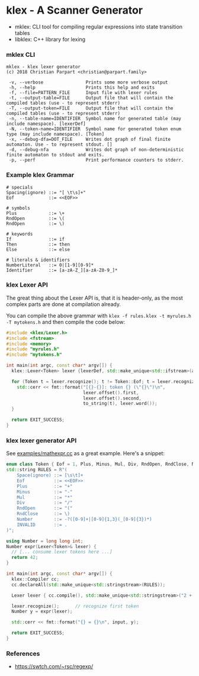 # klex - A Scanner Generator

- mklex: CLI tool for compiling regular expressions into state transition tables
- libklex: C++ library for lexing

### mklex CLI
```
mklex - klex lexer generator
(c) 2018 Christian Parpart <christian@parpart.family>

 -v, --verbose                Prints some more verbose output
 -h, --help                   Prints this help and exits
 -f, --file=PATTERN_FILE      Input file with lexer rules
 -t, --output-table=FILE      Output file that will contain the compiled tables (use - to represent stderr)
 -T, --output-token=FILE      Output file that will contain the compiled tables (use - to represent stderr)
 -n, --table-name=IDENTIFIER  Symbol name for generated table (may include namespace). [lexerDef]
 -N, --token-name=IDENTIFIER  Symbol name for generated token enum type (may include namespace). [Token]
 -x, --debug-dfa=DOT_FILE     Writes dot graph of final finite automaton. Use - to represent stdout. []
 -d, --debug-nfa              Writes dot graph of non-deterministic finite automaton to stdout and exits.
 -p, --perf                   Print performance counters to stderr.
```

### Example klex Grammar

```
# specials
Spacing(ignore) ::= "[ \t\s]+"
Eof             ::= <<EOF>>

# symbols
Plus            ::= \+
RndOpen         ::= \(
RndOpen         ::= \)

# keywords
If              ::= if
Then            ::= then
Else            ::= else

# literals & identifiers
NumberLiteral   ::= 0|[1-9][0-9]*
Identifier      ::= [a-zA-Z_][a-zA-Z0-9_]*
```

### klex Lexer API

The great thing about the Lexer API is, that it is header-only, as the most complex parts are done
at compilation already.

You can compile the above grammar with `klex -f rules.klex -t myrules.h -T mytokens.h`
and then compile the code below:

```cpp
#include <klex/Lexer.h>
#include <fstream>
#include <memory>
#include "myrules.h"
#include "mytokens.h"

int main(int argc, const char* argv[]) {
  klex::Lexer<Token> lexer {lexerDef, std::make_unique<std::ifstream>(argv[1])};

  for (Token t = lexer.recognize(); t != Token::Eof; t = lexer.recognize()) {
    std::cerr << fmt::format("[{}-{}]: token {} (\"{}\")\n",
                             lexer.offset().first,
                             lexer.offset().second,
                             to_string(t), lexer.word());
  }

  return EXIT_SUCCESS;
}
```

### klex lexer generator API

See [examples/mathexpr.cc](https://github.com/christianparpart/klex/blob/master/examples/mathexpr.cc)
as a great example. Here's a snippet:

```cpp
enum class Token { Eof = 1, Plus, Minus, Mul, Div, RndOpen, RndClose, Number, INVALID };
std::string RULES = R"(
    Space(ignore) ::= [\s\t]+
    Eof           ::= <<EOF>>
    Plus          ::= "+"
    Minus         ::= "-"
    Mul           ::= "*"
    Div           ::= "/"
    RndOpen       ::= "("
    RndClose      ::= \)
    Number        ::= -?([0-9]+|[0-9]{1,3}(_[0-9]{3})*)
    INVALID       ::= .
)";

using Number = long long int;
Number expr(Lexer<Token>& lexer) {
  // [... consume lexer tokens here ...]
  return 42;
}

int main(int argc, const char* argv[]) {
  klex::Compiler cc;
  cc.declareAll(std::make_unique<std::stringstream>(RULES));

  Lexer lexer { cc.compile(), std::make_unique<std::stringstream>("2 + 3 * (5 - 1)") };

  lexer.recognize();      // recognize first token
  Number y = expr(lexer);

  std::cerr << fmt::format("{} = {}\n", input, y);

  return EXIT_SUCCESS;
}
```

### References

- https://swtch.com/~rsc/regexp/
